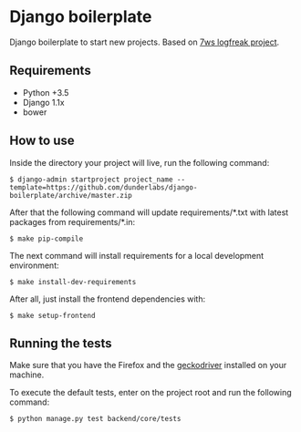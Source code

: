 # Django boilerplate #

Django boilerplate to start new projects. Based on [7ws logfreak project](https://github.com/7ws/logfreak).

## Requirements

- Python +3.5
- Django 1.1x
- bower

## How to use

Inside the directory your project will live, run the following command:

```shell
$ django-admin startproject project_name --template=https://github.com/dunderlabs/django-boilerplate/archive/master.zip
```

After that the following command will update requirements/\*.txt with latest packages from requirements/\*.in:

```shell
$ make pip-compile
```

The next command will install requirements for a local development environment:

```shell
$ make install-dev-requirements
```

After all, just install the frontend dependencies with:

```shell
$ make setup-frontend
```

## Running the tests

Make sure that you have the Firefox and the [geckodriver](https://github.com/mozilla/geckodriver/releases) installed on your machine.

To execute the default tests, enter on the project root and run the following command:

```shell
$ python manage.py test backend/core/tests
```
